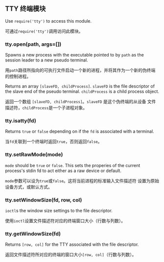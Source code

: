 ## TTY 终端模块

Use `require('tty')` to access this module.

可通过`require('tty')`调用访问此模块。


### tty.open(path, args=[])

Spawns a new process with the executable pointed to by `path` as the session
leader to a new pseudo terminal.

用`path`路径所指向的可执行文件启动一个新的进程，并将其作为一个新的伪终端的控制进程。

Returns an array `[slaveFD, childProcess]`. `slaveFD` is the file descriptor
of the slave end of the pseudo terminal. `childProcess` is a child process
object.

返回一个数组 `[slaveFD, childProcess]`。`slaveFD` 是这个伪终端的从设备
文件描述符，`childProcess`是一个子进程对象。


### tty.isatty(fd)

Returns `true` or `false` depending on if the `fd` is associated with a
terminal.

当`fd`关联到一个终端时返回`true`，否则返回`false`。

### tty.setRawMode(mode)

`mode` should be `true` or `false`. This sets the properies of the current
process's stdin fd to act either as a raw device or default.

`mode`参数可以设为`true`或`false`。这将当前进程的标准输入文件描述符
设置为原始设备方式，或默认方式。


### tty.setWindowSize(fd, row, col)

`ioctl`s the window size settings to the file descriptor.

使用`ioctl`设置文件描述符对应的终端窗口大小（行数与列数）。


### tty.getWindowSize(fd)

Returns `[row, col]` for the TTY associated with the file descriptor.

返回文件描述符所对应的终端的窗口大小`[row, col]`（行数与列数）。

